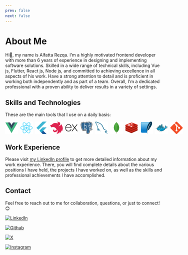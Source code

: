 ```yaml
---
prev: false
next: false
---
```


# About Me

Hi👋, my name is Alfatta Rezqa. I'm a highly motivated frontend developer with more than 6 years of experience in designing and implementing software solutions. Skilled in a wide range of technical skills, including Vue js, Flutter, React js, Node js, and committed to achieving excellence in all aspects of his work. Have a strong attention to detail and is proficient in working both independently and as part of a team. Overall, I'm a dedicated professional with a proven ability to deliver results in a variety of settings.

## Skills and Technologies

These are the main tools that I use on a daily basis:

<div class="skills">
  <img src="https://raw.githubusercontent.com/devicons/devicon/master/icons/vuejs/vuejs-original.svg" />
  <img src="https://raw.githubusercontent.com/devicons/devicon/master/icons/react/react-original.svg" />
  <img src="https://raw.githubusercontent.com/devicons/devicon/master/icons/flutter/flutter-original.svg" />
  <img src="https://raw.githubusercontent.com/devicons/devicon/master/icons/nestjs/nestjs-original.svg" />
  <img src="https://raw.githubusercontent.com/devicons/devicon/master/icons/express/express-original.svg" />
  <img src="https://raw.githubusercontent.com/devicons/devicon/master/icons/postgresql/postgresql-original.svg" />
  <img src="https://raw.githubusercontent.com/devicons/devicon/master/icons/mysql/mysql-original.svg" />
  <img src="https://raw.githubusercontent.com/devicons/devicon/master/icons/mongodb/mongodb-original.svg" />
  <img src="https://raw.githubusercontent.com/devicons/devicon/master/icons/redis/redis-original.svg" />
  <img src="https://raw.githubusercontent.com/devicons/devicon/master/icons/sqlite/sqlite-original.svg" />
  <img src="https://raw.githubusercontent.com/devicons/devicon/master/icons/docker/docker-original.svg" />
  <img src="https://raw.githubusercontent.com/devicons/devicon/master/icons/git/git-original.svg" />
</div>

## Work Experience

Please visit [my LinkedIn profile](https://linkedin.com/in/alfattarezqa) to get more detailed information about my work experience. There, you will find complete details about the various positions I have held, the projects I have worked on, as well as the skills and professional achievements I have accomplished.

## Contact

Feel free to reach out to me for collaboration, questions, or just to connect! 😊

[![LinkedIn](https://img.shields.io/badge/Alfatta_Rezqa-000000?logo=linkedin&logoColor=0A66C2)](https://linkedin.com/in/alfattarezqa)

[![Github](https://img.shields.io/badge/alfatta-000000?logo=github)](https://github.com/alfatta)

[![X](https://img.shields.io/badge/@alfattarezqa-000000?logo=x)](https://x.com/alfattarezqa)

[![Instagram](https://img.shields.io/badge/@alfattarezqa-000000?logo=instagram)](https://instagram.com/alfattarezqa)

<style>
.skills { display: flex; gap: 8px; }
.skills img { width: 40px; height: 40px; }
</style>